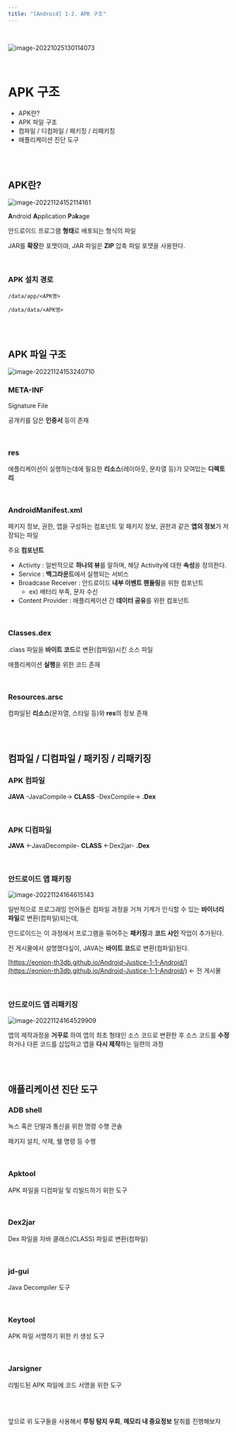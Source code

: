 ```yaml
---
title: "[Android] 1-2. APK 구조"
---
```


<br>

![image-20221025130114073](https://raw.githubusercontent.com/EONION-TH3DB/image_repo/main/img2/image-20221025130114073.png)

<br>

# APK 구조

- APK란?
- APK 파일 구조
- 컴파일 / 디컴파일 / 패키징 / 리패키징
- 애플리케이션 진단 도구

<br><br>

## APK란?

![image-20221124152114161](https://raw.githubusercontent.com/EONION-TH3DB/image_repo/main/img2/image-20221124152114161.png)

 **A**ndroid **A**pplication **P**a**k**age

안드로이드 프로그램 **형태**로 배포되는 형식의 파일

JAR를 **확장**한 포맷이먀, JAR 파일은 **ZIP** 압축 파일 포맷을 사용한다.

<br>

### APK 설치 경로

`/data/app/<APK명>`

`/data/data/<APK명>`

<BR><br>

## APK 파일 구조

![image-20221124153240710](https://raw.githubusercontent.com/EONION-TH3DB/image_repo/main/img2/image-20221124153240710.png)

### META-INF

Signature File

공개키를 담은 **인증서** 등이 존재

<br>

### res

애플리케이션이 실행하는데에 필요한 **리소스**(레이아웃, 문자열 등)가 모여있는 **디렉토리**

<br>

### AndroidManifest.xml

패키지 정보, 권한, 앱을 구성하는 컴포넌트 및 패키지 정보, 권한과 같은 **앱의 정보**가 저장되는 파일

주요 **컴포넌트**

- Activity : 일반적으로 **하나의 뷰**를 말하며, 해당 Activity에 대한 **속성**을 정의한다.
- Service : **백그라운드**에서 실행되는 서비스
- Broadcase Receiver : 안드로이드 **내부 이벤트 핸들링**을 위한 컴포넌트
  - ex) 배터리 부족, 문자 수신
- Content Provider : 애플리케이션 간 **데이터 공유**를 위한 컴포넌트

<br>

### Classes.dex

.class 파일을 **바이트 코드**로 변환(컴파일)시킨 소스 파일

애플리케이션 **실행**을 위한 코드 존재

<br>

### Resources.arsc

컴파일된 **리소스**(문자열, 스타일 등)와 **res**의 정보 존재

<br><br>

## 컴파일 / 디컴파일 / 패키징 / 리패키징

### APK 컴파일

**JAVA** -JavaCompile-> **CLASS** -DexCompile-> **.Dex**

<br>

### APK 디컴파일

**JAVA** <-JavaDecompile- **CLASS** <-Dex2jar- **.Dex**

<br>

### 안드로이드 앱 패키징

![image-20221124164615143](https://raw.githubusercontent.com/EONION-TH3DB/image_repo/main/img2/image-20221124164615143.png)

일반적으로 프로그래밍 언어들은 컴파일 과정을 거쳐 기계가 인식할 수 있는 **바이너리 파일**로 변환(컴파일)되는데,

안드로이드는 이 과정에서 프로그램을 묶어주는 **패키징**과 **코드 사인** 작업이 추가된다.

전 게시물에서 설명했다싶이, JAVA는 **바이트 코드**로 변환(컴파일)된다.

[https://eonion-th3db.github.io/Android-Justice-1-1-Android/](https://eonion-th3db.github.io/Android-Justice-1-1-Android/) ← 전 게시물

<br>

### 안드로이드 앱 리패키징

![image-20221124164529909](https://raw.githubusercontent.com/EONION-TH3DB/image_repo/main/img2/image-20221124164529909.png)

앱의 제작과정을 **거꾸로** 하여 앱의 최초 형태인 소스 코드로 변환한 후 소스 코드를 **수정**하거나 다른 코드를 삽입하고 앱을 **다시 제작**하는 일련의 과정

<br><br>

## 애플리케이션 진단 도구

### ADB shell

녹스 혹은 단말과 통신을 위한 명령 수행 콘솔

패키지 설치, 삭제, 쉘 명령 등 수행

<br>

### Apktool

APK 파일을 디컴파일 및 리빌드하기 위한 도구

<br>

### Dex2jar

Dex 파일을 자바 클래스(CLASS) 파일로 변환(컴파일)

<br>

### jd-gui

Java Decompiler 도구

<br>

### Keytool

APK 파일 서명하기 위한 키 생성 도구

<br>

### Jarsigner

리빌드된 APK 파일에 코드 서명을 위한 도구

<br><br>

앞으로 위 도구들을 사용해서 **루팅 탐지 우회**, **메모리 내 중요정보** 탈취를 진행해보자
